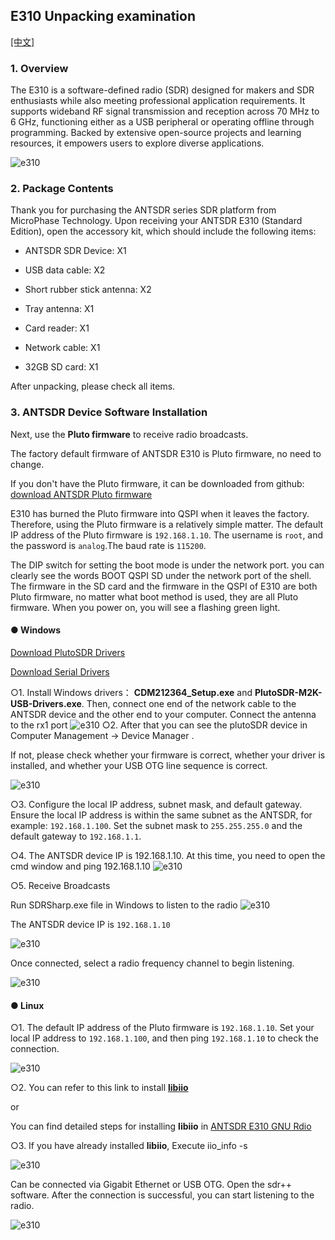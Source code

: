 ## E310 Unpacking examination


[[中文]](../../../cn/device_and_usage_manual/ANTSDR_E_Series_Module/ANTSDR_E310_Reference_Manual/AntsdrE310_Unpacking_examination_cn.html)


### 1. Overview

The E310 is a software-defined radio (SDR) designed for makers and SDR enthusiasts while also meeting professional application requirements. It supports wideband RF signal transmission and reception across 70 MHz to 6 GHz, functioning either as a USB peripheral or operating offline through programming. Backed by extensive open-source projects and learning resources, it empowers users to explore diverse applications.

![e310](./ANTSDR_E310_Reference_Manual.assets/e310.jpg)

### 2. Package Contents

Thank you for purchasing the ANTSDR series SDR platform from MicroPhase Technology. Upon receiving your ANTSDR E310 (Standard Edition), open the accessory kit, which should include the following items:

- ANTSDR SDR Device: X1

- USB data cable: X2 

- Short rubber stick antenna: X2

- Tray antenna: X1

- Card reader: X1

- Network cable: X1

- 32GB SD card: X1

After unpacking, please check all items.

### 3. ANTSDR Device Software Installation 

Next, use the **Pluto firmware** to receive radio broadcasts.

The factory default firmware of ANTSDR E310 is Pluto firmware, no need to change.

If you don't have the Pluto firmware, it can be downloaded from github: [download ANTSDR Pluto firmware](https://github.com/MicroPhase/antsdr-fw-patch/releases)

E310 has burned the Pluto firmware into QSPI when it leaves the factory. Therefore, using the Pluto firmware is a relatively simple matter. The default IP address of the Pluto firmware is `192.168.1.10`. The username is `root`, and the password is `analog`.The baud rate is `115200`.

The DIP switch for setting the boot mode is under the network port.  you can clearly see the words BOOT QSPI SD under the network port of the shell. The firmware in the SD card and the firmware in the QSPI of E310 are both Pluto firmware, no matter what boot method is used, they are all Pluto firmware. When you power on, you will see a flashing green light.

#### ● Windows 

[Download PlutoSDR Drivers](https://wiki.analog.com/university/tools/pluto/drivers/windows)

[Download Serial Drivers](https://ftdichip.com/wp-content/uploads/2021/08/CDM212364_Setup.zip)

○1. Install Windows drivers： **CDM212364_Setup.exe** and **PlutoSDR-M2K-USB-Drivers.exe**.
Then, connect one end of the network cable to the ANTSDR device and the other end to your computer. Connect the antenna to the rx1 port
![e310](./ANTSDR_E310_Reference_Manual.assets/E310_connect_.png)
○2. After that you can see the plutoSDR device in Computer Management -> Device Manager .

If not, please check whether your firmware is correct, whether your driver is installed, and whether your USB OTG line sequence is correct.

![e310](./ANTSDR_E310_Reference_Manual.assets/pluto_windows.png)

○3. Configure the local IP address, subnet mask, and default gateway. Ensure the local IP address is within the same subnet as the ANTSDR, for example: `192.168.1.100`. Set the subnet mask to `255.255.255.0` and the default gateway to `192.168.1.1`.

○4. The ANTSDR device IP is 192.168.1.10. At this time, you need to open the cmd window and ping 192.168.1.10
![e310](./ANTSDR_E310_Reference_Manual.assets/ping192168110.png)


○5. Receive Broadcasts

Run SDRSharp.exe file in Windows to listen to the radio
![e310](./ANTSDR_E310_Reference_Manual.assets/sdrsharp.png)

The ANTSDR device IP is `192.168.1.10`

![e310](./ANTSDR_E310_Reference_Manual.assets/sdrsharp_connect.png)

Once connected, select a radio frequency channel to begin listening.

![e310](./ANTSDR_E310_Reference_Manual.assets/sdrsharp_fm_plutosdr.png)

#### ● Linux

○1. The default IP address of the Pluto firmware is `192.168.1.10`. Set your local IP address to `192.168.1.100`, and then ping `192.168.1.10` to check the connection.

![e310](./ANTSDR_E310_Reference_Manual.assets/linux_ping192.168.1.10.png)

○2. You can refer to this link to install **[libiio](https://wiki.analog.com/resources/eval/user-guides/ad-fmcdaq2-ebz/software/linux/applications/libiio#:~:text=Libiio%20is%20a%20library%20that%20has%20been%20developed,of%20software%20interfacing%20Linux%20Industrial%20I%2FO%20%28IIO%29%20devices.)**

or

You can find detailed steps for installing **libiio** in [ANTSDR E310 GNU Rdio](./AntsdrE310_gnurdio.md)


○3. If you have already installed **libiio**, Execute iio_info -s

![e310](./ANTSDR_E310_Reference_Manual.assets/linux_iio_info_s.png)

Can be connected via Gigabit Ethernet or USB OTG. 
Open the sdr++ software. 
After the connection is successful, you can start listening to the radio.


![e310](./ANTSDR_E310_Reference_Manual.assets/linux_sdr++.png)
